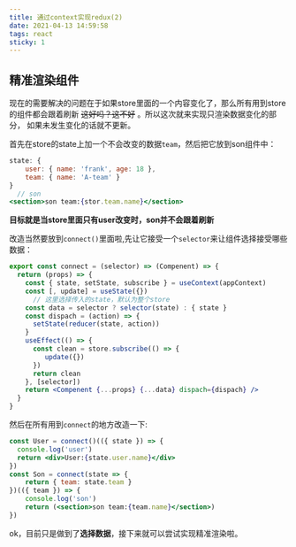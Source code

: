 ```yaml
---
title: 通过context实现redux(2)
date: 2021-04-13 14:59:58
tags: react
sticky: 1
---
```


## 精准渲染组件

现在的需要解决的问题在于如果store里面的一个内容变化了，那么所有用到store的组件都会跟着刷新
~~这好吗？这不好~~ 。所以这次就来实现只渲染数据变化的部分，
如果未发生变化的话就不更新。

首先在store的state上加一个不会改变的数据`team`，然后把它放到son组件中：

```jsx
state: {
    user: { name: 'frank', age: 18 },
    team: { name: 'A-team' }
}
  // son
<section>son team:{stor.team.name}</section>
```

**目标就是当store里面只有user改变时，son并不会跟着刷新**

改造当然要放到`connect()`里面啦,先让它接受一个`selector`来让组件选择接受哪些数据：

```jsx
export const connect = (selector) => (Compenent) => {
  return (props) => {
    const { state, setState, subscribe } = useContext(appContext)
    const [, update] = useState({})
      // 这里选择传入的state，默认为整个store
    const data = selector ? selector(state) : { state }
    const dispach = (action) => {
      setState(reducer(state, action))
    }
    useEffect(() => {
      const clean = store.subscribe(() => {
         update({})
      })
      return clean
    }, [selector])
    return <Compenent {...props} {...data} dispach={dispach} />
  }
}
```

然后在所有用到`connect`的地方改造一下:
```jsx
const User = connect()(({ state }) => {
  console.log('user')
  return <div>User:{state.user.name}</div>
})
const Son = connect(state => {
    return { team: state.team }
})(({ team }) => {
    console.log('son')
    return (<section>son team:{team.name}</section>)
})
```

ok，目前只是做到了**选择数据**，接下来就可以尝试实现精准渲染啦。



